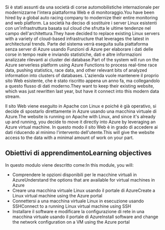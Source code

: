 <span data-ttu-id="cba56-101">Si è stati assunti da una società di corse automobilistiche internazionale per modernizzarne l'intera piattaforma Web e di monitoraggio.</span><span class="sxs-lookup"><span data-stu-id="cba56-101">You have been hired by a global auto racing company to modernize their entire monitoring and web platform.</span></span> <span data-ttu-id="cba56-102">La società ha deciso di sostituire i server Linux esistenti con un'infrastruttura basata sul cloud che sfrutta le ultime tendenze nel campo dell'architettura.</span><span class="sxs-lookup"><span data-stu-id="cba56-102">They have decided to replace existing Linux servers with a variety of cloud-based infrastructure that leverages the latest in architectural trends.</span></span> <span data-ttu-id="cba56-103">Parte del sistema verrà eseguita sulla piattaforma senza server di Azure usando Funzioni di Azure per elaborare i dati delle corse in tempo reale e inviando statistiche, dati e altre informazioni analizzate rilevanti ai cluster dei database.</span><span class="sxs-lookup"><span data-stu-id="cba56-103">Part of the system will run on the Azure serverless platform using Azure Functions to process real-time race data, pushing statistics, race data, and other relevant bits of analyzed information into clusters of databases.</span></span> <span data-ttu-id="cba56-104">L'azienda vuole mantenere il proprio sito Web esistente, che è stato riscritto appena un anno fa, ma collegandolo a questo flusso di dati moderno.</span><span class="sxs-lookup"><span data-stu-id="cba56-104">They want to keep their existing website, which was just rewritten last year, but have it connect into this modern data stream.</span></span>

<span data-ttu-id="cba56-105">Il sito Web viene eseguito in Apache con Linux e poiché è già operativo, si decide di spostarlo direttamente in Azure usando una macchina virtuale di Azure.</span><span class="sxs-lookup"><span data-stu-id="cba56-105">The website is running on Apache with Linux, and since it's already up and running, you decide to move it directly into Azure by leveraging an Azure virtual machine.</span></span> <span data-ttu-id="cba56-106">In questo modo il sito Web è in grado di accedere ai dati riducendo al minimo l'intervento dell'utente.</span><span class="sxs-lookup"><span data-stu-id="cba56-106">This will give the website access to the data with a minimal amount of work on your part.</span></span>

## <a name="learning-objectives"></a><span data-ttu-id="cba56-107">Obiettivi di apprendimento</span><span class="sxs-lookup"><span data-stu-id="cba56-107">Learning objectives</span></span>

<span data-ttu-id="cba56-108">In questo modulo viene descritto come:</span><span class="sxs-lookup"><span data-stu-id="cba56-108">In this module, you will:</span></span>

- <span data-ttu-id="cba56-109">Comprendere le opzioni disponibili per le macchine virtuali in Azure</span><span class="sxs-lookup"><span data-stu-id="cba56-109">Understand the options that are available for virtual machines in Azure</span></span>
- <span data-ttu-id="cba56-110">Creare una macchina virtuale Linux usando il portale di Azure</span><span class="sxs-lookup"><span data-stu-id="cba56-110">Create a Linux virtual machine using the Azure portal</span></span>
- <span data-ttu-id="cba56-111">Connettersi a una macchina virtuale Linux in esecuzione usando SSH</span><span class="sxs-lookup"><span data-stu-id="cba56-111">Connect to a running Linux virtual machine using SSH</span></span>
- <span data-ttu-id="cba56-112">Installare il software e modificare la configurazione di rete in una macchina virtuale usando il portale di Azure</span><span class="sxs-lookup"><span data-stu-id="cba56-112">Install software and change the network configuration on a VM using the Azure portal</span></span>